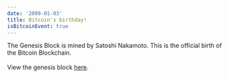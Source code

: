 ```yaml
---
date: '2009-01-03'
title: Bitcoin's birthday!
isBitcoinEvent: true
---
```


The Genesis Block is mined by Satoshi Nakamoto. This is the official birth of the Bitcoin Blockchain.
<br/><br/>
View the genesis block <a href="https://blockstream.info/block/000000000019d6689c085ae165831e934ff763ae46a2a6c172b3f1b60a8ce26f" target="_blank">here</a>.
